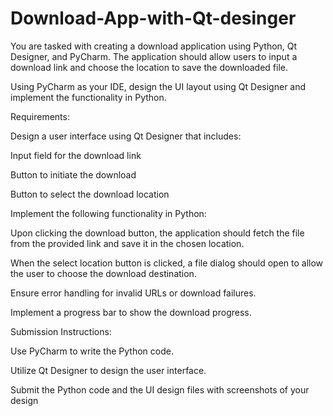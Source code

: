 # Download-App-with-Qt-desinger
You are tasked with creating a download application using Python, Qt Designer, and PyCharm. The application should allow users to input a download link and choose the location to save the downloaded file.

Using PyCharm as your IDE, design the UI layout using Qt Designer and implement the functionality in Python.

Requirements:

Design a user interface using Qt Designer that includes:

Input field for the download link

Button to initiate the download

Button to select the download location

Implement the following functionality in Python:

Upon clicking the download button, the application should fetch the file from the provided link and save it in the chosen location.

When the select location button is clicked, a file dialog should open to allow the user to choose the download destination.

Ensure error handling for invalid URLs or download failures.

Implement a progress bar to show the download progress.

Submission Instructions:

Use PyCharm to write the Python code.

Utilize Qt Designer to design the user interface.

Submit the Python code and the UI design files with screenshots of your design

